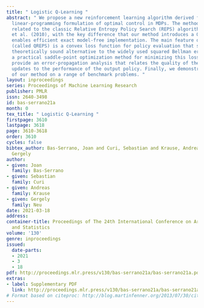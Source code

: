 ```yaml
---
title: " Logistic Q-Learning "
abstract: " We propose a new reinforcement learning algorithm derived from a regularized
  linear-programming formulation of optimal control in MDPs. The method is closely
  related to the classic Relative Entropy Policy Search (REPS) algorithm of Peters
  et al. (2010), with the key difference that our method introduces a Q-function that
  enables efficient exact model-free implementation. The main feature of our algorithm
  (called QREPS) is a convex loss function for policy evaluation that serves as a
  theoretically sound alternative to the widely used squared Bellman error. We provide
  a practical saddle-point optimization method for minimizing this loss function and
  provide an error-propagation analysis that relates the quality of the individual
  updates to the performance of the output policy. Finally, we demonstrate the effectiveness
  of our method on a range of benchmark problems. "
layout: inproceedings
series: Proceedings of Machine Learning Research
publisher: PMLR
issn: 2640-3498
id: bas-serrano21a
month: 0
tex_title: " Logistic Q-Learning "
firstpage: 3610
lastpage: 3618
page: 3610-3618
order: 3610
cycles: false
bibtex_author: Bas-Serrano, Joan and Curi, Sebastian and Krause, Andreas and Neu,
  Gergely
author:
- given: Joan
  family: Bas-Serrano
- given: Sebastian
  family: Curi
- given: Andreas
  family: Krause
- given: Gergely
  family: Neu
date: 2021-03-18
address:
container-title: Proceedings of The 24th International Conference on Artificial Intelligence
  and Statistics
volume: '130'
genre: inproceedings
issued:
  date-parts:
  - 2021
  - 3
  - 18
pdf: http://proceedings.mlr.press/v130/bas-serrano21a/bas-serrano21a.pdf
extras:
- label: Supplementary PDF
  link: http://proceedings.mlr.press/v130/bas-serrano21a/bas-serrano21a-supp.pdf
# Format based on citeproc: http://blog.martinfenner.org/2013/07/30/citeproc-yaml-for-bibliographies/
---
```

